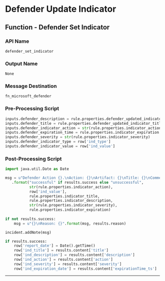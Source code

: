 <!--
    DO NOT MANUALLY EDIT THIS FILE
    THIS FILE IS AUTOMATICALLY GENERATED WITH resilient-circuits codegen
-->

# Defender Update Indicator

## Function - Defender Set Indicator

### API Name
`defender_set_indicator`

### Output Name
`None`

### Message Destination
`fn_microsoft_defender`

### Pre-Processing Script
```python
inputs.defender_description = rule.properties.defender_updated_indicator_description if rule.properties.defender_updated_indicator_description else row['ind_description']
inputs.defender_title = rule.properties.defender_updated_indicator_title if rule.properties.defender_updated_indicator_title else row['ind_title']
inputs.defender_indicator_action = str(rule.properties.indicator_action)
inputs.defender_expiration_time = rule.properties.indicator_expiration
inputs.defender_severity = str(rule.properties.indicator_severity)
inputs.defender_indicator_type = row['ind_type']
inputs.defender_indicator_value = row['ind_value']
```

### Post-Processing Script
```python
import java.util.Date as Date

msg = u"Defender Action {}.\nAction: {}\nArtifact: {}\nTitle: {}\nComment: {}\nSeverity: {}\nExpiration: {}"\
   .format("successful" if results.success else "unsuccessful",
           str(rule.properties.indicator_action),
           row['ind_value'],
           rule.properties.indicator_title,
           rule.properties.indicator_description,
           str(rule.properties.indicator_severity),
           rule.properties.indicator_expiration)
           
if not results.success:
    msg = u"{}\nReason: {}".format(msg, results.reason)

incident.addNote(msg)

if results.success:
    row['report_date'] = Date().getTime()
    row['ind_title'] = results.content['title']
    row['ind_description'] = results.content['description']
    row['ind_action'] = results.content['action']
    row['ind_severity'] = results.content['severity']
    row['ind_expiration_date'] = results.content['expirationTime_ts']

```

---

